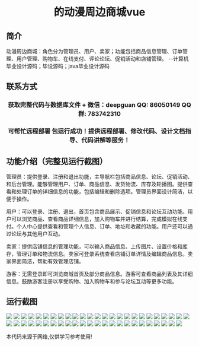 <p><h1 align="center">的动漫周边商城vue</h1></p>

## 简介
动漫周边商城：角色分为管理员、用户、卖家；功能包括商品信息管理、订单管理、用户管理、购物车、在线支付、评论论坛、促销活动和店铺管理。    --计算机毕业设计源码；毕设源码；java毕业设计源码


## 联系方式
<p><h3 align="center">获取完整代码与数据库文件 + 微信：deepguan QQ: 86050149 QQ群: 783742310</h3></p>
<p><h3 align="center">可帮忙远程部署 包运行成功！提供远程部署、修改代码、设计文档指导、代码讲解等服务！</h3></p>

## 功能介绍（完整见运行截图）
管理员：提供登录、注册和退出功能，主导航栏包括商品信息、论坛、促销活动、和后台管理。能够管理用户、订单、商品信息、发货物流、库存及轮播图。提供查看和处理订单的详细信息的功能，包括编辑和删除选项。管理员界面设计简洁，以便于操作。

用户：可以登录、注册、退出，首页包含商品展示、促销信息和论坛互动功能。用户可以浏览商品、查看商品详细信息，加入购物车并进行结算，完成模拟在线支付。个人中心提供查看和管理个人信息、订单、地址和收藏的功能。用户还可以通过论坛与其他用户互动。

卖家：提供店铺信息的管理功能，可以输入商品信息、上传图片、设置价格和库存，管理订单和物流信息。卖家可登录系统查看店铺订单详情及编辑商品信息。卖家界面简洁，帮助有效管理店铺。

游客：无需登录即可浏览商城首页及部分商品信息。游客可查看商品列表及其详细信息。鼓励游客注册以享受购物、加入购物车和参与论坛互动等更多功能。


## 运行截图
![](https://bs-1329754181.cos.ap-shanghai.myqcloud.com/ssm/AnimeMerchStore1/img/001.jpg)
![](https://bs-1329754181.cos.ap-shanghai.myqcloud.com/ssm/AnimeMerchStore1/img/002.jpg)
![](https://bs-1329754181.cos.ap-shanghai.myqcloud.com/ssm/AnimeMerchStore1/img/003.jpg)
![](https://bs-1329754181.cos.ap-shanghai.myqcloud.com/ssm/AnimeMerchStore1/img/004.jpg)
![](https://bs-1329754181.cos.ap-shanghai.myqcloud.com/ssm/AnimeMerchStore1/img/005.jpg)
![](https://bs-1329754181.cos.ap-shanghai.myqcloud.com/ssm/AnimeMerchStore1/img/006.jpg)
![](https://bs-1329754181.cos.ap-shanghai.myqcloud.com/ssm/AnimeMerchStore1/img/007.jpg)
![](https://bs-1329754181.cos.ap-shanghai.myqcloud.com/ssm/AnimeMerchStore1/img/008.jpg)
![](https://bs-1329754181.cos.ap-shanghai.myqcloud.com/ssm/AnimeMerchStore1/img/009.jpg)
![](https://bs-1329754181.cos.ap-shanghai.myqcloud.com/ssm/AnimeMerchStore1/img/010.jpg)
![](https://bs-1329754181.cos.ap-shanghai.myqcloud.com/ssm/AnimeMerchStore1/img/011.jpg)
![](https://bs-1329754181.cos.ap-shanghai.myqcloud.com/ssm/AnimeMerchStore1/img/012.jpg)
![](https://bs-1329754181.cos.ap-shanghai.myqcloud.com/ssm/AnimeMerchStore1/img/013.jpg)
![](https://bs-1329754181.cos.ap-shanghai.myqcloud.com/ssm/AnimeMerchStore1/img/014.jpg)
![](https://bs-1329754181.cos.ap-shanghai.myqcloud.com/ssm/AnimeMerchStore1/img/015.jpg)
![](https://bs-1329754181.cos.ap-shanghai.myqcloud.com/ssm/AnimeMerchStore1/img/016.jpg)
![](https://bs-1329754181.cos.ap-shanghai.myqcloud.com/ssm/AnimeMerchStore1/img/017.jpg)
![](https://bs-1329754181.cos.ap-shanghai.myqcloud.com/ssm/AnimeMerchStore1/img/018.jpg)
![](https://bs-1329754181.cos.ap-shanghai.myqcloud.com/ssm/AnimeMerchStore1/img/019.jpg)
![](https://bs-1329754181.cos.ap-shanghai.myqcloud.com/ssm/AnimeMerchStore1/img/020.jpg)
![](https://bs-1329754181.cos.ap-shanghai.myqcloud.com/ssm/AnimeMerchStore1/img/021.jpg)
![](https://bs-1329754181.cos.ap-shanghai.myqcloud.com/ssm/AnimeMerchStore1/img/022.jpg)
![](https://bs-1329754181.cos.ap-shanghai.myqcloud.com/ssm/AnimeMerchStore1/img/023.jpg)
![](https://bs-1329754181.cos.ap-shanghai.myqcloud.com/ssm/AnimeMerchStore1/img/024.jpg)
![](https://bs-1329754181.cos.ap-shanghai.myqcloud.com/ssm/AnimeMerchStore1/img/025.jpg)
![](https://bs-1329754181.cos.ap-shanghai.myqcloud.com/ssm/AnimeMerchStore1/img/026.jpg)
![](https://bs-1329754181.cos.ap-shanghai.myqcloud.com/ssm/AnimeMerchStore1/img/027.jpg)
![](https://bs-1329754181.cos.ap-shanghai.myqcloud.com/ssm/AnimeMerchStore1/img/028.jpg)
![](https://bs-1329754181.cos.ap-shanghai.myqcloud.com/ssm/AnimeMerchStore1/img/029.jpg)
![](https://bs-1329754181.cos.ap-shanghai.myqcloud.com/ssm/AnimeMerchStore1/img/030.jpg)
![](https://bs-1329754181.cos.ap-shanghai.myqcloud.com/ssm/AnimeMerchStore1/img/031.jpg)
![](https://bs-1329754181.cos.ap-shanghai.myqcloud.com/ssm/AnimeMerchStore1/img/032.jpg)
![](https://bs-1329754181.cos.ap-shanghai.myqcloud.com/ssm/AnimeMerchStore1/img/033.jpg)
![](https://bs-1329754181.cos.ap-shanghai.myqcloud.com/ssm/AnimeMerchStore1/img/034.jpg)
![](https://bs-1329754181.cos.ap-shanghai.myqcloud.com/ssm/AnimeMerchStore1/img/035.jpg)
![](https://bs-1329754181.cos.ap-shanghai.myqcloud.com/ssm/AnimeMerchStore1/img/036.jpg)
![](https://bs-1329754181.cos.ap-shanghai.myqcloud.com/ssm/AnimeMerchStore1/img/037.jpg)
![](https://bs-1329754181.cos.ap-shanghai.myqcloud.com/ssm/AnimeMerchStore1/img/038.jpg)
![](https://bs-1329754181.cos.ap-shanghai.myqcloud.com/ssm/AnimeMerchStore1/img/039.jpg)
![](https://bs-1329754181.cos.ap-shanghai.myqcloud.com/ssm/AnimeMerchStore1/img/040.jpg)
![](https://bs-1329754181.cos.ap-shanghai.myqcloud.com/ssm/AnimeMerchStore1/img/041.jpg)
![](https://bs-1329754181.cos.ap-shanghai.myqcloud.com/ssm/AnimeMerchStore1/img/042.jpg)
![](https://bs-1329754181.cos.ap-shanghai.myqcloud.com/ssm/AnimeMerchStore1/img/043.jpg)
![](https://bs-1329754181.cos.ap-shanghai.myqcloud.com/ssm/AnimeMerchStore1/img/044.jpg)
![](https://bs-1329754181.cos.ap-shanghai.myqcloud.com/ssm/AnimeMerchStore1/img/045.jpg)
![](https://bs-1329754181.cos.ap-shanghai.myqcloud.com/ssm/AnimeMerchStore1/img/046.jpg)
![](https://bs-1329754181.cos.ap-shanghai.myqcloud.com/ssm/AnimeMerchStore1/img/047.jpg)
![](https://bs-1329754181.cos.ap-shanghai.myqcloud.com/ssm/AnimeMerchStore1/img/048.jpg)
![](https://bs-1329754181.cos.ap-shanghai.myqcloud.com/ssm/AnimeMerchStore1/img/049.jpg)

<p>本代码来源于网络,仅供学习参考使用!</p>
